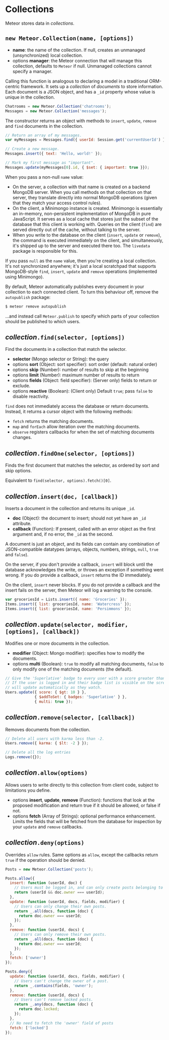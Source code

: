 # Collections

Meteor stores data in *collections*.

## `new Meteor.Collection(name, [options])`

* **name**: the name of the collection. If null, creates an unmanaged (unsynchronized) local collection.
* options **manager**: the Meteor connection that will manage this collection, defaults to `Meteor` if null. Unmanaged collections cannot specify a manager.

Calling this function is analogous to declaring a model in a traditional ORM-centric framework. It sets up a *collection* of *documents* to store information. Each document is a JSON object, and has a `_id` property whose value is unique in the collection.

```javascript
Chatrooms = new Meteor.Collection('chatrooms');
Messages = new Meteor.Collection('messages');
```

The constructor returns an object with methods to `insert`, `update`, `remove` and `find` documents in the collection.

```javascript
// Return an array of my messages.
var myMessages = Messages.find({ userId: Session.get('currentUserId') }).fetch();

// Create a new message.
Messages.insert({ text: 'Hello, world!' });

// Mark my first message as "important".
Messages.update(myMessages[0].id, { $set: { important: true }});
```

When you pass a non-null `name` value:

* On the server, a collection with that name is created on a backend MongoDB server. When you call methods on that collection on that server, they translate directly into normal MongoDB operations (given that they match your access control rules).
* On the client, a Minimongo instance is created. Minimongo is essentially an in-memory, non-persistent implementation of MongoDB in pure JavaScript. It serves as a local cache that stores just the subset of the database that this client is working with. Queries on the client (`find`) are served directly out of the cache, without talking to the server.
* When you write to the database on the client (`insert`, `update` or `remove`), the command is executed immediately on the client, and simultaneously, it's shipped up to the server and executed there too. The `livedata` package is responsible for this.

If you pass `null` as the `name` value, then you're creating a local collection. It's not synchronized anywhere; it's just a local scratchpad that supports MongoDB-style `find`, `insert`, `update` and `remove` operations (implemented using Minimongo).

By default, Meteor automatically publishes every document in your collection to each connected client. To turn this behaviour off, remove the `autopublish` package:

```bash
$ meteor remove autopublish
```

...and instead call `Meteor.publish` to specify which parts of your collection should be published to which users.

## *collection*`.find(selector, [options])`

Find the documents in a collection that match the selector.

* **selector** (Mongo selector or String): the query
* options **sort** (Object: sort specifier): sort order (default: natural order)
* options **skip** (Number): number of results to skip at the beginning
* options **limit** (Number): maximum number of results to return
* options **fields** (Object: field specifier): (Server only) fields to return or exclude.
* options **reactive** (Boolean): (Client only) Default `true`; pass `false` to disable reactivity.

`find` does not immediately access the database or return documents. Instead, it returns a cursor object with the following methods:

* `fetch` returns the matching documents.
* `map` and `forEach` allow iteration over the matching documents.
* `observe` registers callbacks for when the set of matching documents changes.

## *collection*`.findOne(selector, [options])`

Finds the first document that matches the selector, as ordered by sort and skip options.

Equivalent to `find(selector, options).fetch()[0]`.

## *collection*`.insert(doc, [callback])`

Inserts a document in the collection and returns its unique `_id`.

* **doc** (Object): the document to insert; should not yet have an `_id` attribute.
* **callback** (Function): If present, called with an error object as the first argument and, if no error, the `_id` as the second.

A document is just an object, and its fields can contain any combination of JSON-compatible datatypes (arrays, objects, numbers, strings, `null`, `true` and `false`).

On the server, if you don't provide a callback, `insert` will block until the database acknowledges the write, or throws an exception if something went wrong. If you do provide a callback, `insert` returns the ID immediately. 

On the client, `insert` never blocks. If you do not provide a callback and the insert fails on the server, then Meteor will log a warning to the console.

```javascript
var groceriesId = Lists.insert({ name: 'Groceries' });
Items.insert({ list: groceriesId, name: 'Watercress' });
Items.insert({ list: groceriesId, name: 'Persimmons' });
```

## *collection*`.update(selector, modifier, [options], [callback])`

Modifies one or more documents in the collection.

* **modifier** (Object: Mongo modifier): specifies how to modify the documents.
* options **multi** (Boolean): `true` to modify all matching documents, `false` to only modify one of the matching documents (the default).

```javascript
// Give the 'Superlative' badge to every user with a score greater than 10.
// If the user is logged in and their badge list is visible on the screen, it
// will update automatically as they watch.
Users.update({ score: { $gt: 10 } },
             { $addToSet: { badges: 'Superlative' } },
             { multi: true });
```

## *collection*`.remove(selector, [callback])`

Removes documents from the collection.

```javascript
// Delete all users with karma less than -2.
Users.remove({ karma: { $lt: -2 } });

// Delete all the log entries
Logs.remove({});
```

## *collection*`.allow(options)`

Allows users to write directly to this collection from client code, subject to limitations you define.

* options **insert**, **update**, **remove** (Function): functions that look at the proposed modification and return true if it should be allowed, or false if not.
* options **fetch** (Array of Strings): optional performance enhancement. Limits the fields that will be fetched from the database for inspection by your `update` and `remove` callbacks.

## *collection*`.deny(options)`

Overrides `allow` rules. Same options as `allow`, except the callbacks return `true` if the operation should be denied.

```javascript
Posts = new Meteor.Collection('posts');

Posts.allow({
  insert: function (userId, doc) {
    // Users must be logged in, and can only create posts belonging to them
    return (userId && doc.owner === userId);
  },
  update: function (userId, docs, fields, modifier) {
    // Users can only change their own posts.
    return _.all(docs, function (doc) {
      return doc.owner === userId;
    });
  },
  remove: function (userId, docs) {
    // Users can only remove their own posts.
    return _.all(docs, function (doc) {
      return doc.owner === userId;
    });
  },
  fetch: ['owner']
});

Posts.deny({
  update: function (userId, docs, fields, modifier) {
    // Users can't change the owner of a post.
    return _.contains(fields, 'owner');
  },
  remove: function (userId, docs) {
    // Users can't remove locked posts.
    return _.any(docs, function (doc) {
      return doc.locked;
    });
  },
  // No need to fetch the 'owner' field of posts
  fetch: ['locked']
});
```
